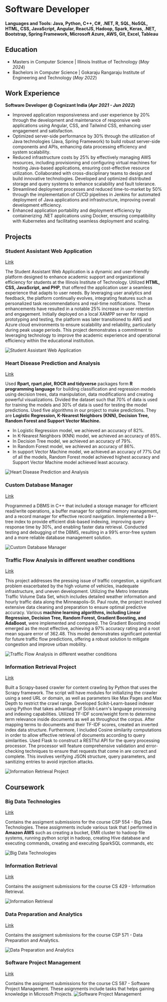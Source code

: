 # Software Developer
#### Languages and Tools: Java, Python, C++, C#, .NET, R, SQL, NoSQL, HTML, CSS, JavaScript, Angular, ReactJS, Hadoop, Spark, Keras, .NET, Bootstrap, Spring Framework, Microsoft Azure, AWS, Git, Excel, Tableau

## Education
- Masters in Computer Science | Illinois Institue of Technology (_May 2024_)
- Bachelors in Computer Science | Gokaraju Rangaraju Institute of Engineering and Technology (_May 2022_)

## Work Experience
**Software Developer @ Cognizant India (_Apr 2021 - Jun 2022_)**
- Improved application responsiveness and user experience by 20% through the development and maintenance of responsive web applications using Angular, CSS, and Tailwind CSS, enhancing user engagement and satisfaction.
- Optimized server-side performance by 30% through the utilization of Java technologies (Java, Spring Framework) to build robust server-side components and APIs, enhancing data processing efficiency and system scalability.
- Reduced infrastructure costs by 25% by effectively managing AWS resources, including provisioning and configuring virtual machines for hosting Java-based applications, ensuring cost-effective resource utilization. Collaborated with cross-disciplinary teams to design and build innovative technologies. Developed and optimized distributed storage and query systems to enhance scalability and fault tolerance.
- Streamlined deployment processes and reduced time-to-market by 50% through the implementation of CI/CD pipelines in Jenkins for automated deployment of Java applications and infrastructure, improving overall development efficiency.
- Enhanced application portability and deployment efficiency by containerizing .NET applications using Docker, ensuring compatibility with Kubernetes and facilitating seamless deployment and scaling.

## Projects
### Student Assistant Web Application
[Link](https://github.com/Shiva-Sankar-07/Student-Assistant-Web-Application)

The Student Assistant Web Application is a dynamic and user-friendly platform designed to enhance academic support and organizational efficiency for students at the Illinois Institute of Technology. Utilized **HTML, CSS, JavaScript, and PHP**, that offered the application user a seamless experience that adapts to user needs. By leveraging user analytics and feedback, the platform continually evolves, integrating features such as personalized task recommendations and real-time notifications. These enhancements have resulted in a notable 25% increase in user retention and engagement. Initially deployed on a local XAMPP server for rapid prototyping and testing, the platform was later transitioned to AWS and Azure cloud environments to ensure scalability and reliability, particularly during peak usage periods. This project demonstrates a commitment to leveraging technology to improve the academic experience and operational efficiency within the educational institution.

![Student Assistant Web Application](/assets/img/Student-Assistant.jpg)

### Heart Disease Prediction and Analysis
[Link](https://github.com/Shiva-Sankar-07/Heart-Disease-Prediction-and-Analysis)

Used **Rpart, rpart.plot, ROCR and tidyverse** packages form **R programming language**  for building classification and regression models using decision trees, data manipulation, data modifications and creating powerful visualizations. Divided the dataset such that 70% of data is used for training the models and 30% of data is used for testing the model predictions. Used five algorithms in our project to make predictions. They are **Logistic Regression, K-Nearest Neighbors (KNN), Decision Tree, Random Forest and Support Vector Machine.**
- In Logistic Regression model, we achieved an accuracy of 82%.
- In K-Nearest Neighbors (KNN) model, we achieved an accuracy of 85%.
- In Decision Tree model, we achieved an accuracy of 79%.
- In Random Forest model, we achieved an accuracy of 86%.
- In support Vector Machine model, we achieved an accuracy of 77%
Out of all the models, Random Forest model achieved highest accuracy and Support Vector Machine model achieved least accuracy.

![Heart Disease Prediction and Analysis](/assets/img/Heart-Disease.png)

### Custom Database Manager
[Link](https://github.com/Shiva-Sankar-07/Custom_Database_Manager)

Programmed a DBMS in C++ that included a storage manager for efficient read/write operations, a buffer manager for optimal memory management, and a record manager for effective record navigation. Implemented a B+-tree index to provide efficient disk-based indexing, improving query response time by 30%, and enabling faster data retrieval. Conducted testing and debugging of the DBMS, resulting in a 99% error-free system and a more reliable database management solution.

![Custom Database Manager](/assets/img/Database.jpg)

### Traffic Flow Analysis in different weather conditions
[Link](https://github.com/Shiva-Sankar-07/ML_PROJECT_FALL22)

This project addresses the pressing issue of traffic congestion, a significant problem exacerbated by the high volume of vehicles, inadequate infrastructure, and uneven development. Utilizing the Metro Interstate Traffic Volume Data Set, which includes detailed weather information and hourly traffic data along the Minneapolis–St. Paul route, the project involved extensive data cleaning and preparation to ensure optimal predictive accuracy. Various **machine learning algorithms, including Linear Regression, Decision Tree, Random Forest, Gradient Boosting, and AdaBoost**, were implemented and compared. The Gradient Boosting model emerged as the most effective, achieving a 97% accuracy rating and a root mean square error of 362.48. This model demonstrates significant potential for future traffic flow predictions, offering a robust solution to mitigate congestion and improve urban mobility.

![Traffic Flow Analysis in different weather conditions](/assets/img/traffic.jpeg)

### Information Retrieval Project
[Link](https://github.com/Shiva-Sankar-07/IR_Project)

Built a Scrapy-based crawler for content crawling by Python that uses the Scrapy framework. The script will have modules for initializing the crawler using a seed URL or domain, as well as parameters like Max Pages and Max Depth to restrict the crawl range. Developed Scikit-Learn-based indexer using Python that takes advantage of Scikit-Learn's language processing and indexing capabilities. Utilized TF-IDF score/weight form to determine term relevance inside documents as well as throughout the corpus. After mapping terms to documents and their TF-IDF scores, created an inverted index data structure. Furthermore, I included Cosine similarity computations in order to allow effective retrieval of documents according to query similarities. Used Flask to construct a RESTful API for the query processing processor. The processor will feature comprehensive validation and error-checking techniques to ensure that requests that come in are correct and complete. This involves verifying JSON structure, query parameters, and sanitizing entries to avoid injection attacks.

![Information Retrieval Project](/assets/img/Information-Retrieval.png)

## Coursework
### Big Data Technologies
[Link](https://github.com/Shiva-Sankar-07/Big-Data-Technologies)

Contains the assigment submissions for the course CSP 554 - Big Data Technologies. These assignments include various task that I performed in **Amazon AWS** such as creating a bucket, EMR cluster to hadoop file systems, running python script in hadoop, creating Hive database and executing commands, creating and executing SparkSQL commands, etc

![Big Data Technologies](/assets/img/bigdata.png)

### Information Retrieval
[Link](https://github.com/Shiva-Sankar-07/Information-Retrieval)

Contains the assigment submissions for the course CS 429 - Information Retrieval.

![Information Retrieval](/assets/img/Information-Retrieval.png)

### Data Preparation and Analytics
[Link](https://github.com/Shiva-Sankar-07/Data-Preparation-and-Analytics)

Contains the assigment submissions for the course CSP 571 - Data Preparation and Analytics.

![Data Preparation and Analytics](/assets/img/Data-Preparation.jpg)

### Software Project Management
[Link](https://github.com/Shiva-Sankar-07/Software-Project-Management)

Contains the assigment submissions for the course CS 587 - Software Project Management. These asignments include tasks that helps gaining knowledge in Microsoft Projects.
![Software Project Management](/assets/img/project-management.jpg)
